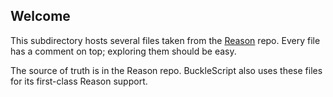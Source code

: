 ## Welcome

This subdirectory hosts several files taken from the [Reason](https://github.com/facebook/reason) repo. Every file has a comment on top; exploring them should be easy.

The source of truth is in the Reason repo. BuckleScript also uses these files for its first-class Reason support.
